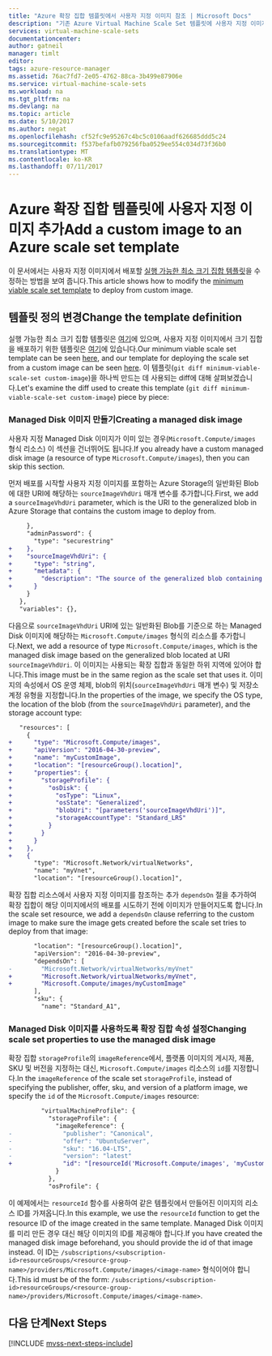 ```yaml
---
title: "Azure 확장 집합 템플릿에서 사용자 지정 이미지 참조 | Microsoft Docs"
description: "기존 Azure Virtual Machine Scale Set 템플릿에 사용자 지정 이미지를 추가하는 방법 알아보기"
services: virtual-machine-scale-sets
documentationcenter: 
author: gatneil
manager: timlt
editor: 
tags: azure-resource-manager
ms.assetid: 76ac7fd7-2e05-4762-88ca-3b499e87906e
ms.service: virtual-machine-scale-sets
ms.workload: na
ms.tgt_pltfrm: na
ms.devlang: na
ms.topic: article
ms.date: 5/10/2017
ms.author: negat
ms.openlocfilehash: cf52fc9e95267c4bc5c0106aadf626685ddd5c24
ms.sourcegitcommit: f537befafb079256fba0529ee554c034d73f36b0
ms.translationtype: MT
ms.contentlocale: ko-KR
ms.lasthandoff: 07/11/2017
---
```

# <a name="add-a-custom-image-to-an-azure-scale-set-template"></a><span data-ttu-id="a2842-103">Azure 확장 집합 템플릿에 사용자 지정 이미지 추가</span><span class="sxs-lookup"><span data-stu-id="a2842-103">Add a custom image to an Azure scale set template</span></span>

<span data-ttu-id="a2842-104">이 문서에서는 사용자 지정 이미지에서 배포할 [실행 가능한 최소 크기 집합 템플릿](./virtual-machine-scale-sets-mvss-start.md)을 수정하는 방법을 보여 줍니다.</span><span class="sxs-lookup"><span data-stu-id="a2842-104">This article shows how to modify the [minimum viable scale set template](./virtual-machine-scale-sets-mvss-start.md) to deploy from custom image.</span></span>

## <a name="change-the-template-definition"></a><span data-ttu-id="a2842-105">템플릿 정의 변경</span><span class="sxs-lookup"><span data-stu-id="a2842-105">Change the template definition</span></span>

<span data-ttu-id="a2842-106">실행 가능한 최소 크기 집합 템플릿은 [여기](https://raw.githubusercontent.com/gatneil/mvss/minimum-viable-scale-set/azuredeploy.json)에 있으며, 사용자 지정 이미지에서 크기 집합을 배포하기 위한 템플릿은 [여기](https://raw.githubusercontent.com/gatneil/mvss/custom-image/azuredeploy.json)에 있습니다.</span><span class="sxs-lookup"><span data-stu-id="a2842-106">Our minimum viable scale set template can be seen [here](https://raw.githubusercontent.com/gatneil/mvss/minimum-viable-scale-set/azuredeploy.json), and our template for deploying the scale set from a custom image can be seen [here](https://raw.githubusercontent.com/gatneil/mvss/custom-image/azuredeploy.json).</span></span> <span data-ttu-id="a2842-107">이 템플릿(`git diff minimum-viable-scale-set custom-image`)을 하나씩 만드는 데 사용되는 diff에 대해 살펴보겠습니다.</span><span class="sxs-lookup"><span data-stu-id="a2842-107">Let's examine the diff used to create this template (`git diff minimum-viable-scale-set custom-image`) piece by piece:</span></span>

### <a name="creating-a-managed-disk-image"></a><span data-ttu-id="a2842-108">Managed Disk 이미지 만들기</span><span class="sxs-lookup"><span data-stu-id="a2842-108">Creating a managed disk image</span></span>

<span data-ttu-id="a2842-109">사용자 지정 Managed Disk 이미지가 이미 있는 경우(`Microsoft.Compute/images` 형식 리소스) 이 섹션을 건너뛰어도 됩니다.</span><span class="sxs-lookup"><span data-stu-id="a2842-109">If you already have a custom managed disk image (a resource of type `Microsoft.Compute/images`), then you can skip this section.</span></span>

<span data-ttu-id="a2842-110">먼저 배포를 시작할 사용자 지정 이미지를 포함하는 Azure Storage의 일반화된 Blob에 대한 URI에 해당하는 `sourceImageVhdUri` 매개 변수를 추가합니다.</span><span class="sxs-lookup"><span data-stu-id="a2842-110">First, we add a `sourceImageVhdUri` parameter, which is the URI to the generalized blob in Azure Storage that contains the custom image to deploy from.</span></span>


```diff
     },
     "adminPassword": {
       "type": "securestring"
+    },
+    "sourceImageVhdUri": {
+      "type": "string",
+      "metadata": {
+        "description": "The source of the generalized blob containing the custom image"
+      }
     }
   },
   "variables": {},
```

<span data-ttu-id="a2842-111">다음으로 `sourceImageVhdUri` URI에 있는 일반화된 Blob를 기준으로 하는 Managed Disk 이미지에 해당하는 `Microsoft.Compute/images` 형식의 리소스를 추가합니다.</span><span class="sxs-lookup"><span data-stu-id="a2842-111">Next, we add a resource of type `Microsoft.Compute/images`, which is the managed disk image based on the generalized blob located at URI `sourceImageVhdUri`.</span></span> <span data-ttu-id="a2842-112">이 이미지는 사용되는 확장 집합과 동일한 하위 지역에 있어야 합니다.</span><span class="sxs-lookup"><span data-stu-id="a2842-112">This image must be in the same region as the scale set that uses it.</span></span> <span data-ttu-id="a2842-113">이미지의 속성에서 OS 운영 체제, blob의 위치(`sourceImageVhdUri` 매개 변수) 및 저장소 계정 유형을 지정합니다.</span><span class="sxs-lookup"><span data-stu-id="a2842-113">In the properties of the image, we specify the OS type, the location of the blob (from the `sourceImageVhdUri` parameter), and the storage account type:</span></span>

```diff
   "resources": [
     {
+      "type": "Microsoft.Compute/images",
+      "apiVersion": "2016-04-30-preview",
+      "name": "myCustomImage",
+      "location": "[resourceGroup().location]",
+      "properties": {
+        "storageProfile": {
+          "osDisk": {
+            "osType": "Linux",
+            "osState": "Generalized",
+            "blobUri": "[parameters('sourceImageVhdUri')]",
+            "storageAccountType": "Standard_LRS"
+          }
+        }
+      }
+    },
+    {
       "type": "Microsoft.Network/virtualNetworks",
       "name": "myVnet",
       "location": "[resourceGroup().location]",

```

<span data-ttu-id="a2842-114">확장 집합 리소스에서 사용자 지정 이미지를 참조하는 추가 `dependsOn` 절을 추가하여 확장 집합이 해당 이미지에서의 배포를 시도하기 전에 이미지가 만들어지도록 합니다.</span><span class="sxs-lookup"><span data-stu-id="a2842-114">In the scale set resource, we add a `dependsOn` clause referring to the custom image to make sure the image gets created before the scale set tries to deploy from that image:</span></span>

```diff
       "location": "[resourceGroup().location]",
       "apiVersion": "2016-04-30-preview",
       "dependsOn": [
-        "Microsoft.Network/virtualNetworks/myVnet"
+        "Microsoft.Network/virtualNetworks/myVnet",
+        "Microsoft.Compute/images/myCustomImage"
       ],
       "sku": {
         "name": "Standard_A1",

```

### <a name="changing-scale-set-properties-to-use-the-managed-disk-image"></a><span data-ttu-id="a2842-115">Managed Disk 이미지를 사용하도록 확장 집합 속성 설정</span><span class="sxs-lookup"><span data-stu-id="a2842-115">Changing scale set properties to use the managed disk image</span></span>

<span data-ttu-id="a2842-116">확장 집합 `storageProfile`의 `imageReference`에서, 플랫폼 이미지의 게시자, 제품, SKU 및 버전을 지정하는 대신, `Microsoft.Compute/images` 리소스의 `id`를 지정합니다.</span><span class="sxs-lookup"><span data-stu-id="a2842-116">In the `imageReference` of the scale set `storageProfile`, instead of specifying the publisher, offer, sku, and version of a platform image, we specify the `id` of the `Microsoft.Compute/images` resource:</span></span>

```diff
         "virtualMachineProfile": {
           "storageProfile": {
             "imageReference": {
-              "publisher": "Canonical",
-              "offer": "UbuntuServer",
-              "sku": "16.04-LTS",
-              "version": "latest"
+              "id": "[resourceId('Microsoft.Compute/images', 'myCustomImage')]"
             }
           },
           "osProfile": {
```

<span data-ttu-id="a2842-117">이 예제에서는 `resourceId` 함수를 사용하여 같은 템플릿에서 만들어진 이미지의 리소스 ID를 가져옵니다.</span><span class="sxs-lookup"><span data-stu-id="a2842-117">In this example, we use the `resourceId` function to get the resource ID of the image created in the same template.</span></span> <span data-ttu-id="a2842-118">Managed Disk 이미지를 미리 만든 경우 대신 해당 이미지의 ID를 제공해야 합니다.</span><span class="sxs-lookup"><span data-stu-id="a2842-118">If you have created the managed disk image beforehand, you should provide the id of that image instead.</span></span> <span data-ttu-id="a2842-119">이 ID는 `/subscriptions/<subscription-id>resourceGroups/<resource-group-name>/providers/Microsoft.Compute/images/<image-name>` 형식이어야 합니다.</span><span class="sxs-lookup"><span data-stu-id="a2842-119">This id must be of the form: `/subscriptions/<subscription-id>resourceGroups/<resource-group-name>/providers/Microsoft.Compute/images/<image-name>`.</span></span>


## <a name="next-steps"></a><span data-ttu-id="a2842-120">다음 단계</span><span class="sxs-lookup"><span data-stu-id="a2842-120">Next Steps</span></span>

[!INCLUDE [mvss-next-steps-include](../../includes/mvss-next-steps.md)]
